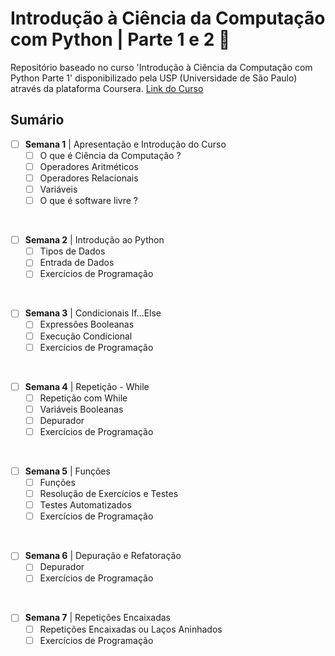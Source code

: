 # Introdução à Ciência da Computação com Python |  Parte 1 e 2 :snake:

<p>
Repositório baseado no curso 'Introdução à Ciência da Computação com Python Parte 1' disponibilizado pela USP (Universidade de São Paulo) através da plataforma Coursera.
<a href="https://www.coursera.org/learn/ciencia-computacao-python-conceitos"> Link do Curso </a> 
</p>

## Sumário

- [ ] **Semana 1** | Apresentação e Introdução do Curso 
     - [ ] O que é Ciência da Computação ? 
     - [ ] Operadores Aritméticos 
     - [ ] Operadores Relacionais
     - [ ] Variáveis
     - [ ] O que é software livre ? 
 <br/>
     
- [ ] **Semana 2** | Introdução ao Python
     - [ ] Tipos de Dados
     - [ ] Entrada de Dados
     - [ ] Exercícios de Programação
 <br/>
 
 - [ ] **Semana 3** | Condicionais If...Else
     - [ ] Expressões Booleanas 
     - [ ] Execução Condicional 
     - [ ] Exercícios de Programação
  <br/>
  
  - [ ] **Semana 4** | Repetição - While
     - [ ] Repetição com While 
     - [ ] Variáveis Booleanas 
     - [ ] Depurador 
     - [ ] Exercícios de Programação
  <br/>
  
  - [ ] **Semana 5** | Funções
     - [ ] Funções
     - [ ] Resolução de Exercícios e Testes 
     - [ ] Testes Automatizados
     - [ ] Exercícios de Programação
  <br/>
  
  - [ ] **Semana 6** | Depuração e Refatoração
     - [ ] Depurador 
     - [ ] Exercícios de Programação
 <br/>
 
  - [ ] **Semana 7** | Repetições Encaixadas
      - [ ] Repetições Encaixadas ou Laços Aninhados
      - [ ] Exercícios de Programação
